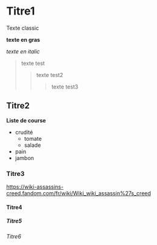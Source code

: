 # Titre1

Texte classic

**texte en gras**

_texte en italic_

>texte test
>>texte test2
>>>texte test3


## Titre2

**Liste de course**

+ crudité
  + tomate
  * salade
+ pain
+ jambon



### Titre3
<https://wiki-assassins-creed.fandom.com/fr/wiki/Wiki_wiki_assassin%27s_creed>
#### Titre4
##### Titre5
###### Titre6

